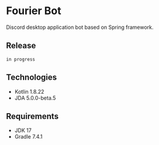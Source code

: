 # Fourier Bot

Discord desktop application bot based on Spring framework.

## Release

`
in progress
`

## Technologies

- Kotlin 1.8.22
- JDA 5.0.0-beta.5

## Requirements

- JDK 17
- Gradle 7.4.1
